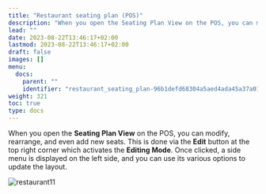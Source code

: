 ```yaml
---
title: "Restaurant seating plan (POS)"
description: "When you open the Seating Plan View on the POS, you can modify, rearrange, and even add new seats. "
lead: ""
date: 2023-08-22T13:46:17+02:00
lastmod: 2023-08-22T13:46:17+02:00
draft: false
images: []
menu:
  docs:
    parent: ""
    identifier: "restaurant_seating_plan-96b1defd68304a5aed4ada45a37a018b"
weight: 321
toc: true
type: docs
---
```

When you open the **Seating Plan View** on the POS, you can modify, rearrange, and even add new seats. This is done via the **Edit** button at the top right corner which activates the **Editing Mode**. Once clicked, a side menu is displayed on the left side, and you can use its various options to update the layout.

![restaurant11](restaurant11.PNG)